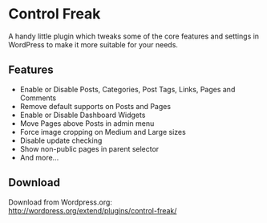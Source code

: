 # Control Freak #

A handy little plugin which tweaks some of the core features and settings in WordPress to make it more suitable for your needs.

## Features ##

- Enable or Disable Posts, Categories, Post Tags, Links, Pages and Comments
- Remove default supports on Posts and Pages
- Enable or Disable Dashboard Widgets
- Move Pages above Posts in admin menu
- Force image cropping on Medium and Large sizes
- Disable update checking
- Show non-public pages in parent selector
- And more...

## Download ##

Download from Wordpress.org: http://wordpress.org/extend/plugins/control-freak/